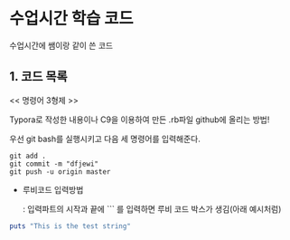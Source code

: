 # 수업시간 학습 코드
수업시간에 쌤이랑 같이 쓴 코드

## 1. 코드 목록
<< 명령어 3형제 >>

Typora로 작성한 내용이나 C9을 이용하여 만든 .rb파일 github에 올리는 방법!

우선 git bash를 실행시키고 다음 세 명령어를 입력해준다.

```
git add .
git commit -m "dfjewi"
git push -u origin master
```



- 루비코드 입력방법

  : 입력파트의 시작과 끝에 ``` 를 입력하면 루비 코드 박스가 생김(아래 예시처럼)

``` ruby
puts "This is the test string"
```